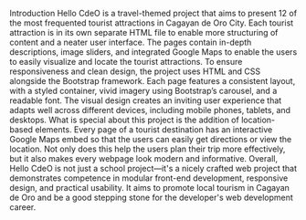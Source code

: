Introduction
Hello CdeO is a travel-themed project that aims to present 12 of the most frequented tourist attractions in Cagayan de Oro City. Each tourist attraction is in its own separate HTML file to enable more structuring of content and a neater user interface. The pages contain in-depth descriptions, image sliders, and integrated Google Maps to enable the users to easily visualize and locate the tourist attractions.
To ensure responsiveness and clean design, the project uses HTML and CSS alongside the Bootstrap framework. Each page features a consistent layout, with a styled container, vivid imagery using Bootstrap’s carousel, and a readable font. The visual design creates an inviting user experience that adapts well across different devices, including mobile phones, tablets, and desktops.
What is special about this project is the addition of location-based elements. Every page of a tourist destination has an interactive Google Maps embed so that the users can easily get directions or view the location. Not only does this help the users plan their trip more effectively, but it also makes every webpage look modern and informative.
Overall, Hello CdeO is not just a school project—it's a nicely crafted web project that demonstrates competence in modular front-end development, responsive design, and practical usability. It aims to promote local tourism in Cagayan de Oro and be a good stepping stone for the developer's web development career.
